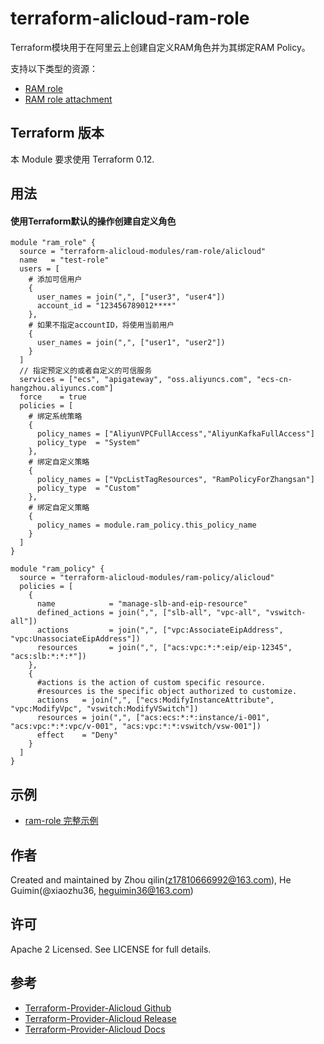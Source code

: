 terraform-alicloud-ram-role
===========================

Terraform模块用于在阿里云上创建自定义RAM角色并为其绑定RAM Policy。

支持以下类型的资源：

* [RAM role](https://www.terraform.io/docs/providers/alicloud/r/ram_role.html)
* [RAM role attachment](https://www.terraform.io/docs/providers/alicloud/r/ram_role_attachment.html)

## Terraform 版本

本 Module 要求使用 Terraform 0.12.

## 用法

#### 使用Terraform默认的操作创建自定义角色

```hcl
module "ram_role" {
  source = "terraform-alicloud-modules/ram-role/alicloud"
  name   = "test-role"
  users = [
    # 添加可信用户
    {
      user_names = join(",", ["user3", "user4"])
      account_id = "123456789012****"
    },
    # 如果不指定accountID，将使用当前用户
    {
      user_names = join(",", ["user1", "user2"])
    }
  ]
  // 指定预定义的或者自定义的可信服务
  services = ["ecs", "apigateway", "oss.aliyuncs.com", "ecs-cn-hangzhou.aliyuncs.com"]
  force    = true
  policies = [
    # 绑定系统策略
    {
      policy_names = ["AliyunVPCFullAccess","AliyunKafkaFullAccess"]
      policy_type  = "System"
    },
    # 绑定自定义策略
    {
      policy_names = ["VpcListTagResources", "RamPolicyForZhangsan"]
      policy_type  = "Custom"
    },
    # 绑定自定义策略
    {
      policy_names = module.ram_policy.this_policy_name
    }
  ]
}

module "ram_policy" {
  source = "terraform-alicloud-modules/ram-policy/alicloud"
  policies = [
    {
      name            = "manage-slb-and-eip-resource"
      defined_actions = join(",", ["slb-all", "vpc-all", "vswitch-all"])
      actions         = join(",", ["vpc:AssociateEipAddress", "vpc:UnassociateEipAddress"])
      resources       = join(",", ["acs:vpc:*:*:eip/eip-12345", "acs:slb:*:*:*"])
    },
    {
      #actions is the action of custom specific resource.
      #resources is the specific object authorized to customize.
      actions   = join(",", ["ecs:ModifyInstanceAttribute", "vpc:ModifyVpc", "vswitch:ModifyVSwitch"])
      resources = join(",", ["acs:ecs:*:*:instance/i-001", "acs:vpc:*:*:vpc/v-001", "acs:vpc:*:*:vswitch/vsw-001"])
      effect    = "Deny"
    }
  ]
}
```

## 示例

* [ram-role 完整示例](https://github.com/terraform-alicloud-modules/terraform-alicloud-ram-role/tree/master/examples/complete)


作者
-------
Created and maintained by Zhou qilin(z17810666992@163.com), He Guimin(@xiaozhu36, heguimin36@163.com)

许可
----
Apache 2 Licensed. See LICENSE for full details.

参考
---------
* [Terraform-Provider-Alicloud Github](https://github.com/terraform-providers/terraform-provider-alicloud)
* [Terraform-Provider-Alicloud Release](https://releases.hashicorp.com/terraform-provider-alicloud/)
* [Terraform-Provider-Alicloud Docs](https://www.terraform.io/docs/providers/alicloud/index.html)

